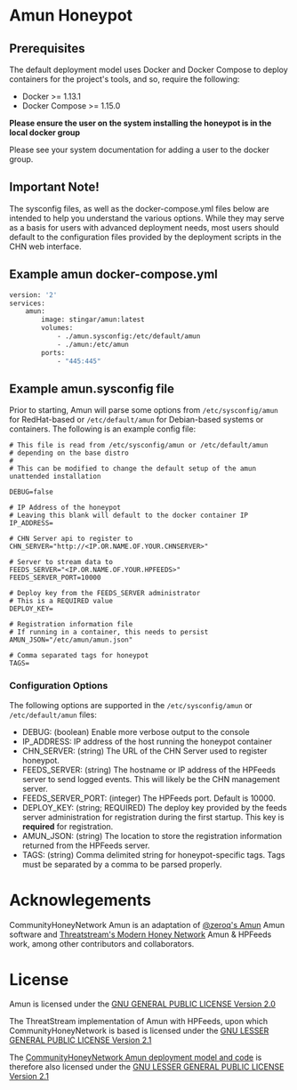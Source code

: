 Amun Honeypot
=============
## Prerequisites

The default deployment model uses Docker and Docker Compose to deploy containers for the project's tools, and so, require the following:

* Docker >= 1.13.1
* Docker Compose >= 1.15.0

**Please ensure the user on the system installing the honeypot is in the local
 docker group**
 
 Please see your system documentation for adding a user to the docker group.
 
## Important Note!
The sysconfig files, as well as the docker-compose.yml files below are intended 
to help you understand the various options. While they may serve as a basis 
for users with advanced deployment needs, most users should default to the 
configuration files provided by the deployment scripts in the CHN web interface.

## Example amun docker-compose.yml
```dockerfile
version: '2'
services:
    amun:
        image: stingar/amun:latest
        volumes:
            - ./amun.sysconfig:/etc/default/amun
            - ./amun:/etc/amun
        ports:
            - "445:445"
```
## Example amun.sysconfig file

Prior to starting, Amun will parse some options from `/etc/sysconfig/amun` for RedHat-based or `/etc/default/amun` for Debian-based systems or containers. The following is an example config file:

```
# This file is read from /etc/sysconfig/amun or /etc/default/amun
# depending on the base distro
#
# This can be modified to change the default setup of the amun unattended installation

DEBUG=false

# IP Address of the honeypot
# Leaving this blank will default to the docker container IP
IP_ADDRESS=

# CHN Server api to register to
CHN_SERVER="http://<IP.OR.NAME.OF.YOUR.CHNSERVER>"

# Server to stream data to
FEEDS_SERVER="<IP.OR.NAME.OF.YOUR.HPFEEDS>"
FEEDS_SERVER_PORT=10000

# Deploy key from the FEEDS_SERVER administrator
# This is a REQUIRED value
DEPLOY_KEY=

# Registration information file
# If running in a container, this needs to persist
AMUN_JSON="/etc/amun/amun.json"

# Comma separated tags for honeypot
TAGS=
```

### Configuration Options

The following options are supported in the `/etc/sysconfig/amun` or `/etc/default/amun` files:

* DEBUG: (boolean) Enable more verbose output to the console
* IP_ADDRESS: IP address of the host running the honeypot container
* CHN_SERVER: (string) The URL of the CHN Server used to register honeypot.
* FEEDS_SERVER: (string) The hostname or IP address of the HPFeeds server to send logged events. This will likely be the CHN management server.
* FEEDS_SERVER_PORT: (integer) The HPFeeds port. Default is 10000.
* DEPLOY_KEY: (string; REQUIRED) The deploy key provided by the feeds server administration for registration during the first startup. This key is **required** for registration.
* AMUN_JSON: (string) The location to store the registration information returned from the HPFeeds server.
* TAGS: (string) Comma delimited string for honeypot-specific tags. Tags must be separated by a comma to be parsed properly.

# Acknowlegements

CommunityHoneyNetwork Amun is an adaptation of [@zeroq's Amun](https://github.com/zeroq/amun) Amun software and [Threatstream's Modern Honey Network](https://threatstream.github.io/mhn/) Amun & HPFeeds work, among other contributors and collaborators.

# License

Amun is licensed under the [GNU GENERAL PUBLIC LICENSE Version 2.0](https://raw.githubusercontent.com/zeroq/amun/master/LICENSE)

The ThreatStream implementation of Amun with HPFeeds, upon which CommunityHoneyNetwork is based is licensed under the [GNU LESSER GENERAL PUBLIC LICENSE Version 2.1](https://raw.githubusercontent.com/threatstream/mhn/master/LICENSE)

The [CommunityHoneyNetwork Amun deployment model and code](https://github.com/CommunityHoneyNetwork/amun) is therefore also licensed under the [GNU LESSER GENERAL PUBLIC LICENSE Version 2.1](https://raw.githubusercontent.com/CommunityHoneyNetwork/amun/master/LICENSE)

